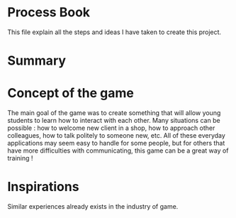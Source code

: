 # Process Book

This file explain all the steps and ideas I have taken to create this project.

# Summary


# Concept of the game

The main goal of the game was to create something that will allow young students to learn how to interact with each other.
Many situations can be possible : how to welcome new client in a shop, how to approach other colleagues, how to talk politely to someone new, etc.
All of these everyday applications may seem easy to handle for some people, but for others that have more difficulties with communicating, this game can be a great way of training !

# Inspirations

Similar experiences already exists in the industry of game.
